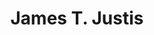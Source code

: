 ---
title: James T. Justis
redirect_from:
  - /people/James_Delisco_Beeks
  - /people/Delisco
  - /people/James_D._Beeks
  - /people/James_Beeks
layout: people
image: 
image_credit: 
image_alt: 
image_caption: 
birth_info:
  birth_name: James Beeks
Details:
  Website: 
  Facebook:
  Twitter: 
  Instagram: 
  LinkedIn: 
  IBDB: James T. Justis | james-t-justis-532383
  IMDb: James Delisco Beeks | nm1950470
external_links:
  "Ross, Jacqueline. \"Singer finds approval in the footlights.\" The Florida Times-Union, City ed., sec. Lifestyle, 13 Aug. 1999, pp. E-1.": \media\news\Singer_finds_approval_in_the_footlights__Florida_Times-Union_The_Jacksonville_FL___August_13_1999__pE-1.pdf
---